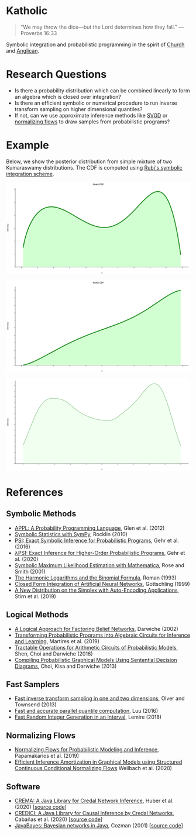 # Katholic

> "We may throw the dice—but the Lord determines how they fall." —Proverbs 16:33

Symbolic integration and probabilistic programming in the spirit of [Church](https://web.stanford.edu/~ngoodman/papers/churchUAI08_rev2.pdf) and [Anglican](https://probprog.github.io/anglican/index.html).

# Research Questions

* Is there a probability distribution which can be combined linearly to form an algebra which is closed over integration?
* Is there an efficient symbolic or numerical procedure to run inverse transform sampling on higher dimensional quantiles?
* If not, can we use approximate inference methods like [SVGD](https://www.depthfirstlearning.com/2020/SVGD) or [normalizing flows](https://lilianweng.github.io/lil-log/2018/10/13/flow-based-deep-generative-models.html) to draw samples from probabilistic programs?

# Example

Below, we show the posterior distribution from simple mixture of two Kumaraswamy distributions. The CDF is computed using [Rubi's symbolic integration scheme](https://rulebasedintegration.org/).

![](exact_pdf.svg)

![](exact_cdf.svg)

![](inversion_sampled_pdf.svg)

# References

## Symbolic Methods

* [APPL: A Probability Programming Language](https://www.tandfonline.com/doi/pdf/10.1198/000313001750358509), Glen et al. (2012)
* [Symbolic Statistics with SymPy](http://people.cs.uchicago.edu/~mrocklin/tempspace/sympystats.pdf), Rocklin (2010)
* [PSI: Exact Symbolic Inference for Probabilistic Programs](https://files.sri.inf.ethz.ch/website/papers/psi-solver.pdf), Gehr et al. (2016)
* [λPSI: Exact Inference for Higher-Order Probabilistic Programs](https://files.sri.inf.ethz.ch/website/papers/pldi20-lpsi.pdf), Gehr et al. (2020)
* [Symbolic Maximum Likelihood Estimation with Mathematica](https://rss.onlinelibrary.wiley.com/doi/pdf/10.1111/1467-9884.00233), Rose and Smith (2001)
* [The Harmonic Logarithms and the Binomial Formula](https://core.ac.uk/download/pdf/82415331.pdf), Roman (1993)
* [Closed Form Integration of Artificial Neural Networks](https://escholarship.org/content/qt0wz7n7nm/qt0wz7n7nm.pdf#page=5), Gottschling (1999)
* [A New Distribution on the Simplex with Auto-Encoding Applications](https://papers.nips.cc/paper/9520-a-new-distribution-on-the-simplex-with-auto-encoding-applications.pdf), Stirn et al. (2019)

## Logical Methods

* [A Logical Approach for Factoring Belief Networks](http://reasoning.cs.ucla.edu/fetch.php?id=24&type=pdf), Darwiche (2002)
* [Transforming Probabilistic Programs into Algebraic Circuits for Inference and Learning](https://openreview.net/pdf?id=SygbjU6iBS), Martires et al. (2019)
* [Tractable Operations for Arithmetic Circuits of Probabilistic Models](https://papers.nips.cc/paper/6363-tractable-operations-for-arithmetic-circuits-of-probabilistic-models.pdf), Shen, Choi and Darwiche (2016)
* [Compiling Probabilistic Graphical Models Using Sentential Decision Diagrams](http://reasoning.cs.ucla.edu/fetch.php?id=129&type=pdf), Choi, Kisa and Darwiche (2013)

## Fast Samplers

* [Fast inverse transform sampling in one and two dimensions](https://arxiv.org/pdf/1307.1223.pdf), Olver and Townsend (2013)
* [Fast and accurate parallel quantile computation](https://discovery.ucl.ac.uk/id/eprint/1482128/1/Luu_thesis.pdf#page=12), Luu (2016)
* [Fast Random Integer Generation in an Interval](https://arxiv.org/pdf/1805.10941.pdf), Lemire (2018)

## Normalizing Flows

* [Normalizing Flows for Probabilistic Modeling and Inference](https://arxiv.org/pdf/1912.02762.pdf), Papamakarios et al. (2019)
* [Efficient Inference Amortization in Graphical Models using Structured Continuous Conditional Normalizing Flows](http://proceedings.mlr.press/v108/weilbach20a/weilbach20a.pdf) Weilbach et al. (2020)

## Software

* [CREMA: A Java Library for Credal Network Inference](https://pgm2020.cs.aau.dk/wp-content/uploads/2020/09/huber20.pdf), Huber et al. (2020) [[source code](https://github.com/IDSIA/crema)]
* [CREDICI: A Java Library for Causal Inference by Credal Networks](https://pgm2020.cs.aau.dk/wp-content/uploads/2020/09/cabanas20a.pdf), Cabañas et al. (2020) [[source code](https://github.com/IDSIA/credici)]
* [JavaBayes: Bayesian networks in Java](https://people.montefiore.uliege.be/lwh/javabayes/javabayes-manual-0.346.pdf), Cozman (2001) [[source code](https://github.com/joeschweitzer/javabayes)]
